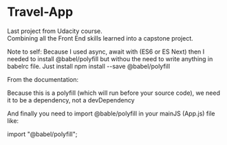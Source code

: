 # Travel-App

Last project from Udacity course.<br>
Combining all the Front End skills learned into a capstone project.

Note to self:
Because I used async, await with (ES6 or ES Next) then I needed to install @babel/polyfill but withou the need to write anything in babelrc file.
Just install npm install --save @babel/polyfill

From the documentation:

Because this is a polyfill (which will run before your source code), we need it to be a dependency, not a devDependency

And finally you need to import @bable/polyfill in your mainJS (App.js) file like:

import "@babel/polyfill";
